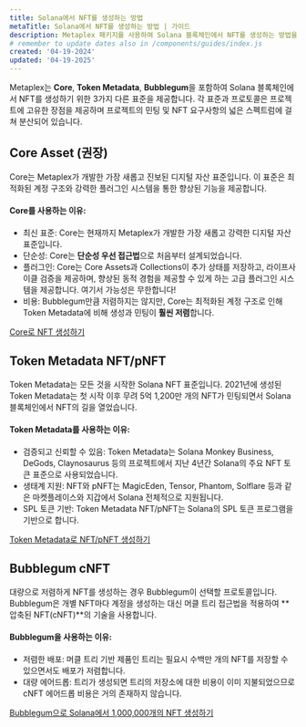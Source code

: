 ```yaml
---
title: Solana에서 NFT를 생성하는 방법
metaTitle: Solana에서 NFT를 생성하는 방법 | 가이드
description: Metaplex 패키지를 사용하여 Solana 블록체인에서 NFT를 생성하는 방법을 알아보세요.
# remember to update dates also in /components/guides/index.js
created: '04-19-2024'
updated: '04-19-2025'
---
```


Metaplex는 **Core**, **Token Metadata**, **Bubblegum**을 포함하여 Solana 블록체인에서 NFT를 생성하기 위한 3가지 다른 표준을 제공합니다. 각 표준과 프로토콜은 프로젝트에 고유한 장점을 제공하며 프로젝트의 민팅 및 NFT 요구사항의 넓은 스펙트럼에 걸쳐 분산되어 있습니다.

## Core Asset (권장)

Core는 Metaplex가 개발한 가장 새롭고 진보된 디지털 자산 표준입니다. 이 표준은 최적화된 계정 구조와 강력한 플러그인 시스템을 통한 향상된 기능을 제공합니다.

#### Core를 사용하는 이유:

- 최신 표준: Core는 현재까지 Metaplex가 개발한 가장 새롭고 강력한 디지털 자산 표준입니다.
- 단순성: Core는 **단순성 우선 접근법**으로 처음부터 설계되었습니다.
- 플러그인: Core는 Core Assets과 Collections이 추가 상태를 저장하고, 라이프사이클 검증을 제공하며, 향상된 동적 경험을 제공할 수 있게 하는 고급 플러그인 시스템을 제공합니다. 여기서 가능성은 무한합니다!
- 비용: Bubblegum만큼 저렴하지는 않지만, Core는 최적화된 계정 구조로 인해 Token Metadata에 비해 생성과 민팅이 **훨씬 저렴**합니다.

[Core로 NFT 생성하기](/core/guides/javascript/how-to-create-a-core-nft-asset-with-javascript)

## Token Metadata NFT/pNFT

Token Metadata는 모든 것을 시작한 Solana NFT 표준입니다. 2021년에 생성된 Token Metadata는 첫 시작 이후 무려 5억 1,200만 개의 NFT가 민팅되면서 Solana 블록체인에서 NFT의 길을 열었습니다.

#### Token Metadata를 사용하는 이유:

- 검증되고 신뢰할 수 있음: Token Metadata는 Solana Monkey Business, DeGods, Claynosaurus 등의 프로젝트에서 지난 4년간 Solana의 주요 NFT 토큰 표준으로 사용되었습니다.
- 생태계 지원: NFT와 pNFT는 MagicEden, Tensor, Phantom, Solflare 등과 같은 마켓플레이스와 지갑에서 Solana 전체적으로 지원됩니다.
- SPL 토큰 기반: Token Metadata NFT/pNFT는 Solana의 SPL 토큰 프로그램을 기반으로 합니다.

[Token Metadata로 NFT/pNFT 생성하기](/token-metadata/guides/javascript/create-an-nft)

## Bubblegum cNFT

대량으로 저렴하게 NFT를 생성하는 경우 Bubblegum이 선택할 프로토콜입니다. Bubblegum은 개별 NFT마다 계정을 생성하는 대신 머클 트리 접근법을 적용하여 **압축된 NFT(cNFT)**의 기술을 사용합니다.

#### Bubblegum을 사용하는 이유:

- 저렴한 배포: 머클 트리 기반 제품인 트리는 필요시 수백만 개의 NFT를 저장할 수 있으면서도 배포가 저렴합니다.
- 대량 에어드롭: 트리가 생성되면 트리의 저장소에 대한 비용이 이미 지불되었으므로 cNFT 에어드롭 비용은 거의 존재하지 않습니다.

[Bubblegum으로 Solana에서 1,000,000개의 NFT 생성하기](/bubblegum/guides/javascript/how-to-create-1000000-nfts-on-solana)